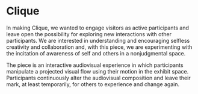 Clique
======

In making Clique, we wanted to engage visitors as active participants and leave open the possibility for exploring new interactions with other participants. We are interested in understanding and encouraging selfless creativity and collaboration and, with this piece, we are experimenting with the incitation of awareness of self and others in a nonjudgmental space. 

The piece is an interactive audiovisual experience in which participants manipulate a projected visual flow using their motion in the exhibit space. Participants continuously alter the audiovisual composition and leave their mark, at least temporarily, for others to experience and change again. 
